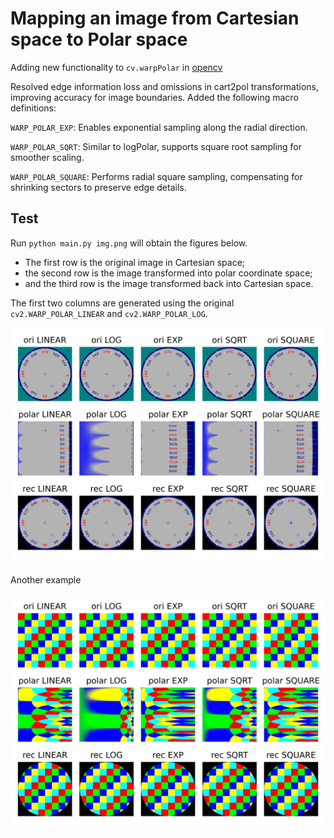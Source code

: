 # Mapping an image from Cartesian space to Polar space

Adding new functionality to `cv.warpPolar` in [opencv](https://github.com/opencv/opencv/)

Resolved edge information loss and omissions in cart2pol transformations, improving accuracy for image boundaries.
Added the following macro definitions:

`WARP_POLAR_EXP`: Enables exponential sampling along the radial direction.

`WARP_POLAR_SQRT`: Similar to logPolar, supports square root sampling for smoother
scaling.

`WARP_POLAR_SQUARE`: Performs radial square sampling, compensating for shrinking
sectors to preserve edge details.




## Test
Run `python main.py img.png` will obtain the figures below. 
- The first row is the original image in Cartesian space;
- the second row is the image transformed into polar coordinate space;
- and the third row is the image transformed back into Cartesian space.

The first two columns are generated using the original `cv2.WARP_POLAR_LINEAR` and `cv2.WARP_POLAR_LOG`.


![](img_res.png)


Another example

![](img2_res.png)
